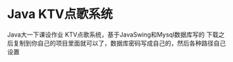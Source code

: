 # Java KTV点歌系统
Java大一下课设作业 KTV点歌系统，基于JavaSwing和Mysql数据库写的
下载之后复制到你自己的项目里面就可以了，数据库密码写成自己的，然后各种路径自己设置
